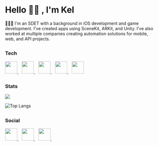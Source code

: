 <h1 align="left">Hello 👋🏽 , I'm Kel</h1>

👨🏽‍💻 I'm an SDET with a background in iOS development and game development. I've created apps using SceneKit, ARKit, and Unity. I've also worked at multiple companies creating automation solutions for mobile, web, and API projects.

## <h3 align="left">Tech</h3>

<p align="left"> 
<a href="https://developer.apple.com/swift/" > <img src="https://www.vectorlogo.zone/logos/swift/swift-icon.svg" width="40"/> </a> &ensp;
<a href="https://unity.com/" > <img src="https://www.vectorlogo.zone/logos/unity3d/unity3d-icon.svg" width="40"/> </a> &ensp;
<a href="https://firebase.com/" > <img src="https://www.vectorlogo.zone/logos/firebase/firebase-icon.svg" width="40"/> </a> &ensp;
<a href="https://cucumber.com" > <img src="https://www.vectorlogo.zone/logos/cucumberio/cucumberio-icon.svg" width="40"/> </a> &ensp;
<a href="https://bitrise.io" > <img src="https://www.vectorlogo.zone/logos/bitriseio/bitriseio-icon.svg" width="40"/> </a>
</p>

## <h3 align="left">Stats</h3>

<a href="">
  <img align="centre" src="https://github-readme-stats.vercel.app/api?username=KelCodesStuff&count_private=true&include_all_commits=true&show_icons=true&theme=gotham" />
<a />
  
![Top Langs](https://github-readme-stats.vercel.app/api/top-langs/?username=KelCodesStuff&theme=gotham)

## <h3 align="left">Social</h3>

<p align="left"> 
<a href="https://linkedin.com/in/kelcodes" > <img src="https://www.vectorlogo.zone/logos/linkedin/linkedin-icon.svg" width="40"/> </a> &ensp;
<a href="https://twitter.com/isequaltokel" > <img src="https://www.vectorlogo.zone/logos/twitter/twitter-official.svg" width="40"/> </a> &ensp;
<a href="https://twitch.com/in/kelcodes" > <img src="https://www.vectorlogo.zone/logos/twitch/twitch-icon.svg" width="40"/> </a> &ensp;
</p>


